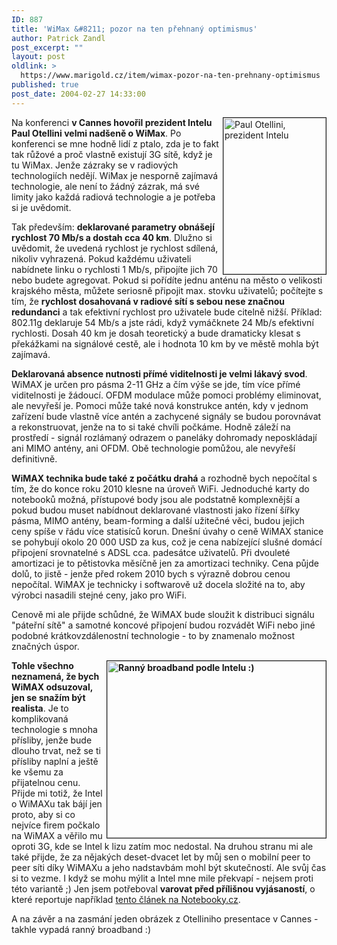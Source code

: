 ```yaml
---
ID: 887
title: 'WiMax &#8211; pozor na ten přehnaný optimismus'
author: Patrick Zandl
post_excerpt: ""
layout: post
oldlink: >
  https://www.marigold.cz/item/wimax-pozor-na-ten-prehnany-optimismus
published: true
post_date: 2004-02-27 14:33:00
---
```

<p>
<IMG height=250 alt="Paul Otellini, prezident Intelu" src="/wp-content/uploads/cannes-2004-ottelini.jpg" width=164 align=right border=1>Na konferenci <STRONG>v Cannes hovořil prezident Intelu Paul Otellini velmi nadšeně o WiMax</STRONG>. Po konferenci se mne hodně lidí z ptalo, zda je to fakt tak růžové a proč vlastně existují 3G sítě, když je tu WiMax. Jenže zázraky se v radiových technologiích nedějí. WiMax je nesporně zajímavá technologie, ale není to žádný zázrak, má své limity jako každá radiová technologie a je potřeba si je uvědomit. </p>

<p>
Tak především: <STRONG>deklarované parametry obnášejí rychlost 70 Mb/s a dostah cca&#160;40 km</STRONG>. Dlužno si uvědomit, že uvedená rychlost je rychlost sdílená, nikoliv vyhrazená. Pokud každému uživateli nabídnete linku o rychlosti 1 Mb/s, připojíte jich 70 nebo budete agregovat. Pokud si pořídíte jednu anténu na město o velikosti krajského města, můžete seriosně připojit max. stovku uživatelů; počítejte s tím, že <STRONG>rychlost dosahovaná v radiové sítí s sebou nese značnou redundanci</STRONG> a tak efektivní rychlost pro uživatele bude citelně nižší. Příklad: 802.11g deklaruje 54 Mb/s a jste rádi, když vymáčknete 24 Mb/s efektivní rychlosti. Dosah 40 km je dosah teoretický a bude dramaticky klesat s překážkami na signálové cestě, ale i hodnota 10 km by ve městě mohla být zajímavá.&#160;</p>

<p>
<STRONG>Deklarovaná absence nutnosti přímé viditelnosti je velmi lákavý svod</STRONG>. WiMAX je určen pro pásma 2-11 GHz a čím výše se jde, tím více přímé viditelnosti je žádoucí. OFDM modulace může pomoci problémy eliminovat, ale nevyřeší je. Pomoci může také nová konstrukce antén, kdy v jednom zařízení bude vlastně více antén a zachycené signály se budou porovnávat a rekonstruovat, jenže na to si také chvíli počkáme. Hodně záleží na prostředí - signál rozlámaný odrazem o paneláky dohromady neposkládají ani MIMO antény, ani OFDM. Obě technologie pomůžou, ale nevyřeší definitivně. </p>

<p>
<STRONG>WiMAX technika bude také z počátku drahá</STRONG> a rozhodně bych nepočítal s tím, že do konce roku 2010 klesne na úroveň WiFi. Jednoduché karty do notebooků možná, přístupové body jsou ale podstatně komplexnější a pokud budou muset nabídnout deklarované vlastnosti jako řízení šířky pásma, MIMO antény, beam-forming a další užitečné věci, budou jejich ceny spíše v řádu více statisíců korun. Dnešní úvahy o ceně WiMAX stanice se pohybují okolo 20 000 USD za kus, což je cena nabízející slušné domácí připojení srovnatelné s ADSL cca.&#160;padesátce uživatelů. Při dvouleté amortizaci je to pětistovka měsíčně jen za amortizaci techniky. Cena půjde dolů, to jistě - jenže před rokem 2010 bych s výrazně dobrou cenou nepočítal. WiMAX je technicky i softwarově už docela složité na to, aby výrobci nasadili stejné ceny, jako pro WiFi. </p>

<p>
Cenově mi ale přijde schůdné, že WiMAX bude sloužit k distribuci signálu "páteřní sítě" a samotné koncové připojení budou rozvádět WiFi nebo jiné podobné krátkovzdálenostní technologie - to by znamenalo možnost značných úspor. </p>

<p>
<STRONG><IMG height=283 alt="Ranný broadband podle Intelu :)" src="/wp-content/uploads/cannes-2004-intellbroadband.jpg" width=350 align=right border=1>Tohle všechno neznamená, že bych WiMAX odsuzoval, jen se snažím být realista</STRONG>. Je to komplikovaná technologie s mnoha přísliby, jenže bude dlouho trvat, než se ti přísliby naplní a ještě ke všemu za přijatelnou cenu. Přijde mi totiž, že Intel o WiMAXu tak bájí jen proto, aby si co nejvíce firem počkalo na WiMAX a věřilo mu oproti 3G, kde se Intel k lizu zatím moc nedostal. Na druhou stranu mi ale také přijde, že za nějakých deset-dvacet let by můj sen o mobilní peer to peer síti díky WiMAXu a jeho nadstavbám mohl být skutečností. Ale svůj čas si to vezme. I když se mohu mýlit a Intel mne mile překvapí - nejsem proti této variantě ;) Jen jsem potřeboval <STRONG>varovat před přílišnou vyjásaností</STRONG>, o které reportuje například <A href="http://notebooky.idnes.cz/novinky/wimax2006uvedeniintelotellini.html" target=_blank>tento článek na Notebooky.cz</A>.</p>

<p>
A na závěr a na zasmání jeden obrázek z Otelliniho presentace v Cannes - takhle vypadá ranný broadband :)</p>

<P align=center>&#160;</p>

<p>
&#160;</p>
